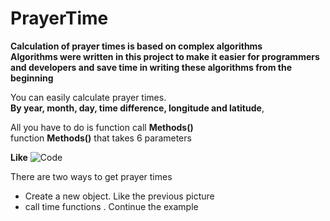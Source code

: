 # PrayerTime
**Calculation of prayer times is based on complex algorithms**<br>
**Algorithms were written in this project to make it easier for programmers and developers and save time in writing these algorithms from the beginning**<br>
<p>You can easily calculate prayer times.<br>
<strong>By year, month, day, time difference, longitude and latitude</strong>, <br>

All you have to do is function call **Methods()** <br>
function **Methods()** that takes 6 parameters</p>
**Like**
![Code](https://user-images.githubusercontent.com/88224966/132946079-40a0e5c3-2ad5-435f-97d4-1089bec0699d.PNG)

<p>There are two ways to get prayer times</p>

- Create a new object.
    Like the previous picture
- call time functions .
    Continue the example
